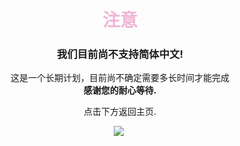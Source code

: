 <center>

# <font color=#f0b6d5><b>注意</b></font>

### 我们目前尚不支持简体中文!

这是一个长期计划，目前尚不确定需要多长时间才能完成<br>
<b>感谢您的耐心等待.</b>

点击下方返回主页.<br>

<a href="/"><img src="https://img.shields.io/badge/Return%20to%20Homepage-f8b2cc?style=for-the-badge&color=f8b2cc"/></a>&nbsp;
</center>
